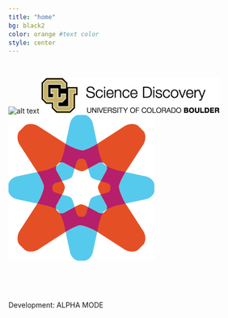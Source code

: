 ```yaml
---
title: "home"
bg: black2 
color: orange #text color
style: center
---
```



&nbsp;
&nbsp;


![alt text](http://g03.a.alicdn.com/kf/HTB13nFMJFXXXXbmXVXXq6xXFXXXr/Game-font-b-Hotline-b-font-font-b-Miami-b-font-Rasmus-font-b-Mask-b.jpg "Hotline Miami")
![alt text](img/jpg/ScienceDisc.jpg)
![alt text](img/png/CUCE-819_SD-Icon-Explore.png)


&nbsp;

&nbsp;

Development: ALPHA MODE

&nbsp;
&nbsp;
&nbsp;

